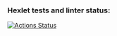 ### Hexlet tests and linter status:
[![Actions Status](https://github.com/PerCreate/frontend-project-lvl2/workflows/hexlet-check/badge.svg)](https://github.com/PerCreate/frontend-project-lvl2/actions)